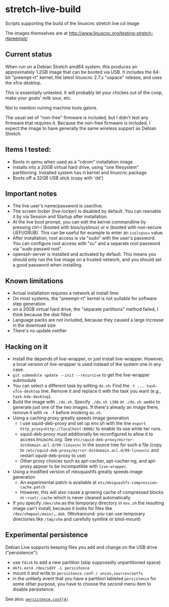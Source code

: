 # stretch-live-build
Scripts supporting the build of the linuxcnc stretch live cd image

The images themselves are at http://www.linuxcnc.org/testing-stretch-rtpreempt/

## Current status
When run on a Debian Stretch amd64 system, this produces an approximately 1.2GB image that can be booted via USB.
It includes the 64-bit "preempt-rt" kernel, the latest linuxcnc 2.7.x "uspace" release, and uses the xfce desktop.

This is essentially untested.  It will probably let your chickes out of the coop, make your goats' milk sour, etc.

Not to mention ruining machine tools galore.

The usual set of "non-free" firmware is included, but I didn't test any firmware that requires it.
Because the non-free firmware is included, I expect the image to have generally the same wireless support as Debian Stretch.

## Items I tested:
* Boots in qemu when used as a "cdrom" installation image
* installs into a 20GB virtual hard drive, using "one filesystem" partitioning.  Installed system has rt kernel and linuxcnc package
* Boots off a 32GB USB stick (copy with 'dd')

## Important notes
* The live user's name/password is user/live.
* The screen locker (live-locker) is disabled by default.  You can reenable it by via Session and Startup after installation.
* At the live boot prompt, you can edit the kernel commandline by pressing ctrl-i (booted with bios/syslinux) or e (booted with non-secure UEFI/GRUB).  This can be useful for example to enter an `isolcpus=` value.
* After installation, root access is via "sudo" with the user's password.  You can configure root access with "su" and a separate root password via "sudo passwd root".
* openssh-server is installed and activated by default.  This means you should only run the live image on a trusted network, and you should set a good password when installing.

## Known limitations
* Actual installation requires a network at install time
* On most systems, the "preempt-rt" kernel is not suitable for software step generation
* on a 20GB virtual hard drive, the "separate partitions" method failed, I think because the disk filled
* Language packs are not included, because they caused a large increase in the download size
* There's no update notifier

## Hacking on it

* Install the depends of live-wrapper, or just install live-wrapper.  However, a local version of live-wrapper is used instead of the system one in any case.
* `git submodule update --init --recursive` to get the live-wrapper submodule
* You can select a different task by editing `do.sh`: Find the `-t ... task-xfce-desktop` line.  Remove it and replace it with the task you want (e.g., `task-kde-desktop`).
* Build the image with `./do.sh`.  Specify `./do.sh i386` or `./do.sh amd64` to generate just one of the two images.  If there's already an image there, remove it with `rm -f` before invoking `do.sh`.
* Using a caching proxy greatly speeds image generation
  * I use squid-deb-proxy and set up env.sh with the line `export http_proxy=http://localhost:8000/` to enable its use while lwr runs.
  * squid-deb-proxy must additionally be reconfigured to allow it to access linuxcnc.org.  See `etc/squid-deb-proxy/mirror-dstdomain.acl.d/99-linuxcnc` in the source tree for such a file (copy to `/etc/squid-deb-proxy/mirror-dstdomain.acl.d/99-linuxcnc` and restart squid-deb-proxy to use)
  * Other proxy choices such as apt-cacher, apt-cacher-ng, and apt-proxy appear to be incompatible with `live-wrapper`.
* Using a modified version of mksquashfs greatly speeds image generation
  * An experimental patch is available at `etc/mksquashfs-compression-cache.patch`
  * However, this will also cause a growing cache of compressed blocks in `~root/.cache` which is never cleaned automatically
* If you specify `/dev/shm` as the temporary directory in `env.sh` the resulting image can't install, because it looks for files like `/dev/shmpool/main/….deb`.  (Workaround: you can use temporary directories like `/tmp/shm` and carefully symlink or bind-mount)

## Experimental persistence
Debian Live supports keeping files you add and change on the USB drive ("persistence"):
* use `fdisk` to add a new partition (skip supposedly unpartitioned space)
* `mkfs.ext4 /dev/sdXY -L persistence`
* mount it and write to `persistence.conf`: `/ union,source=rootfs`
* in the unlikely event that you have a partition lableled `persistence` for some other purpose, you have to choose the second menu item to disable persistence.

See also: [`persistence.conf(4)`](https://manpages.debian.org/stretch/live-boot-doc/persistence.conf.5.en.html)
